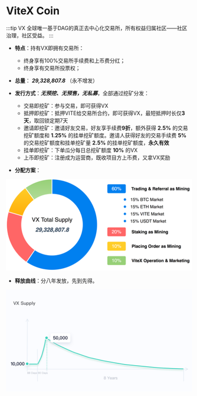 # ViteX Coin

:::tip VX
全球唯一基于DAG的真正去中心化交易所，所有权益归属社区——社区治理，社区受益。
:::

* **特点**：持有VX即拥有交易所：
  * 终身享有100%交易所手续费和上币费分红；
  * 终身享有交易所投票权；
* **总量**：  ***29,328,807.8*** （永不增发）
* **发行方式**：***无预挖、无预售，无私募***，全部通过挖矿分发：
  * 交易即挖矿：参与交易，即可获得VX
  * 抵押即挖矿：抵押VITE给交易所合约，即可获得VX，最短抵押时长仅**3天**，取回锁定期7天
  * 邀请即挖矿：邀请好友交易，好友享手续费**9折**，额外获得 **2.5%** 的交易挖矿额度和 **1.25%** 的挂单挖矿额度。邀请人获得好友的交易手续费 **5%** 的交易挖矿额度和挂单挖矿量 **2.5%** 的挂单挖矿额度，**永久有效**
  * 挂单即挖矿：下单瓜分每日总挖矿额度 **10%** 的VX
  * 上币即挖矿：注册成为运营商，既收项目方上币费，又拿VX奖励
  

* **分配方案**：
  
![vx-release-chart](../../../assets/images/vx-release-chart.png) 
  
* **释放曲线**：分八年发放，先到先得。

![vx-release-schedule](../../../assets/images/vx-release-schedule.png) 


